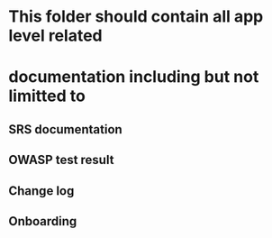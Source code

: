 # This folder should contain all app level related 
# documentation including but not limitted to

## SRS documentation
## OWASP test result
## Change log
## Onboarding